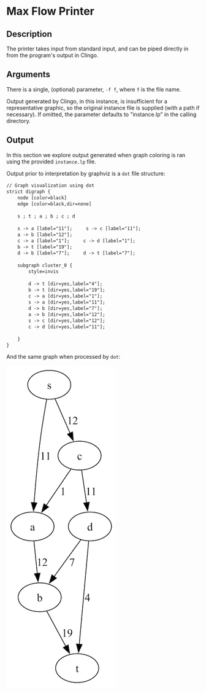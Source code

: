 # Max Flow Printer

## Description
The printer takes input from standard input, and can be piped directly in from the program's output in Clingo.

## Arguments
There is a single, (optional) parameter, `-f f`, where `f` is the file name.

Output generated by Clingo, in this instance, is insufficient for a representative graphic, so the original instance file is supplied (with a path if necessary). If omitted, the parameter defaults to "instance.lp" in the calling directory.

## Output

In this section we explore output generated when graph coloring is ran using the provided `instance.lp` file.

Output prior to interpretation by graphviz is a `dot` file structure:


```
// Graph visualization using dot
strict digraph {
    node [color=black]
    edge [color=black,dir=none]

    s ; t ; a ; b ; c ; d

    s -> a [label="11"];     s -> c [label="11"];
    a -> b [label="12"];
    c -> a [label="1"];     c -> d [label="1"];
    b -> t [label="19"];
    d -> b [label="7"];     d -> t [label="7"];

    subgraph cluster_0 {
        style=invis

        d -> t [dir=yes,label="4"];
        b -> t [dir=yes,label="19"];
        c -> a [dir=yes,label="1"];
        s -> a [dir=yes,label="11"];
        d -> b [dir=yes,label="7"];
        a -> b [dir=yes,label="12"];
        s -> c [dir=yes,label="12"];
        c -> d [dir=yes,label="11"];

    }
}
```

And the same graph when processed by `dot`:


![Provided Instance Output](../images/max_flow.png)
